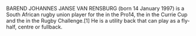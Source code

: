 BAREND JOHANNES JANSE VAN RENSBURG (born 14 January 1997) is a South African rugby union player for the in the Pro14, the in the Currie Cup and the in the Rugby Challenge.[1] He is a utility back that can play as a fly-half, centre or fullback.
